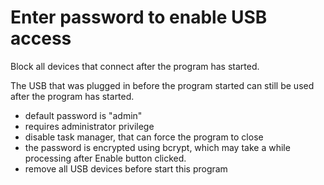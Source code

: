# Enter password to enable USB access
Block all devices that connect after the program has started. 

The USB that was plugged in before the program started can still be used after the program has started.

* default password is "admin"
* requires administrator privilege
* disable task manager, that can force the program to close
* the password is encrypted using bcrypt, which may take a while processing after Enable button clicked.
* remove all USB devices before start this program
